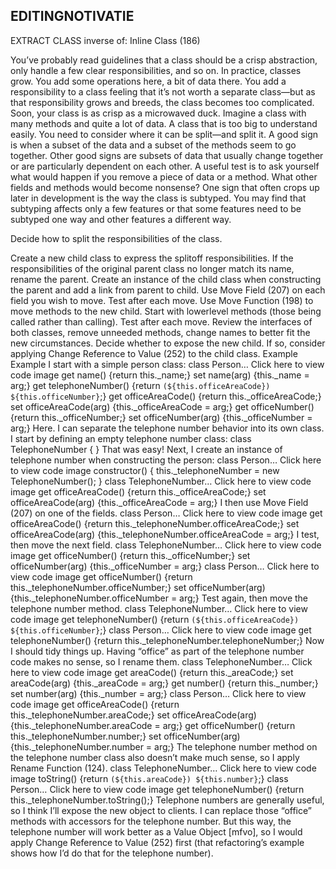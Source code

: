 ## EDITINGNOTIVATIE
EXTRACT CLASS
inverse of: Inline Class (186)
<!-- Motivation
--------------------------------------------------------------------------------
--------------------------------------------------------------------------------
--------------------------------------------------------------------------------
-------------------------------------------------------------------------------- -->
You’ve probably read guidelines that a class should be a crisp abstraction, only handle a
few clear responsibilities, and so on. In practice, classes grow. You add some operations
here, a bit of data there. You add a responsibility to a class feeling that it’s not worth a
separate class—but as that responsibility grows and breeds, the class becomes too
complicated. Soon, your class is as crisp as a microwaved duck.
Imagine a class with many methods and quite a lot of data. A class that is too big to
understand easily. You need to consider where it can be split—and split it. A good sign
is when a subset of the data and a subset of the methods seem to go together. Other
good signs are subsets of data that usually change together or are particularly
dependent on each other. A useful test is to ask yourself what would happen if you
remove a piece of data or a method. What other fields and methods would become
nonsense?
One sign that often crops up later in development is the way the class is sub­typed. You
may find that subtyping affects only a few features or that some features need to be
subtyped one way and other features a different way.
<!-- <!-- Mechanics
..........................................................................
..........................................................................
..........................................................................
..........................................................................
..........................................................................

 -->Decide how to split the responsibilities of the class.
Create a new child class to express the split­off responsibilities.
If the responsibilities of the original parent class no longer match its name, rename
the parent.
Create an instance of the child class when constructing the parent and add a link
from parent to child.
Use Move Field (207) on each field you wish to move. Test after each move.
Use Move Function (198) to move methods to the new child. Start with lower­level
methods (those being called rather than calling). Test after each move.
Review the interfaces of both classes, remove unneeded methods, change names to
better fit the new circumstances.
Decide whether to expose the new child. If so, consider applying Change Reference
to Value (252) to the child class.
Example
Example
I start with a simple person class:
class Person…
Click here to view code image
get name() {return this._name;}
set name(arg) {this._name = arg;}
get telephoneNumber() {return `(${this.officeAreaCode}) ${this.officeNumber}`;}
get officeAreaCode() {return this._officeAreaCode;}
set officeAreaCode(arg) {this._officeAreaCode = arg;}
get officeNumber() {return this._officeNumber;}
set officeNumber(arg) {this._officeNumber = arg;}
Here. I can separate the telephone number behavior into its own class. I start by
defining an empty telephone number class:
class TelephoneNumber {
}
That was easy! Next, I create an instance of telephone number when constructing the
person:
class Person…
Click here to view code image
constructor() {
this._telephoneNumber = new TelephoneNumber();
}
class TelephoneNumber…
Click here to view code image
get officeAreaCode() {return this._officeAreaCode;}
set officeAreaCode(arg) {this._officeAreaCode = arg;}
I then use Move Field (207) on one of the fields.
class Person…
Click here to view code image
get officeAreaCode() {return this._telephoneNumber.officeAreaCode;}
set officeAreaCode(arg) {this._telephoneNumber.officeAreaCode = arg;}
I test, then move the next field.
class TelephoneNumber…
Click here to view code image
get officeNumber() {return this._officeNumber;}
set officeNumber(arg) {this._officeNumber = arg;}
class Person…
Click here to view code image
get officeNumber() {return this._telephoneNumber.officeNumber;}
set officeNumber(arg) {this._telephoneNumber.officeNumber = arg;}
Test again, then move the telephone number method.
class TelephoneNumber…
Click here to view code image
get telephoneNumber() {return `(${this.officeAreaCode}) ${this.officeNumber}`;}
class Person…
Click here to view code image
get telephoneNumber() {return this._telephoneNumber.telephoneNumber;}
Now I should tidy things up. Having “office” as part of the telephone number code
makes no sense, so I rename them.
class TelephoneNumber…
Click here to view code image
get areaCode() {return this._areaCode;}
set areaCode(arg) {this._areaCode = arg;}
get number() {return this._number;}
set number(arg) {this._number = arg;}
class Person…
Click here to view code image
get officeAreaCode() {return this._telephoneNumber.areaCode;}
set officeAreaCode(arg) {this._telephoneNumber.areaCode = arg;}
get officeNumber() {return this._telephoneNumber.number;}
set officeNumber(arg) {this._telephoneNumber.number = arg;}
The telephone number method on the telephone number class also doesn’t make much
sense, so I apply Rename Function (124).
class TelephoneNumber…
Click here to view code image
toString() {return `(${this.areaCode}) ${this.number}`;}
class Person…
Click here to view code image
get telephoneNumber() {return this._telephoneNumber.toString();}
Telephone numbers are generally useful, so I think I’ll expose the new object to clients.
I can replace those “office” methods with accessors for the telephone number. But this
way, the telephone number will work better as a Value Object [mf­vo], so I would apply
Change Reference to Value (252) first (that refactoring’s example shows how I’d do that
for the telephone number).

